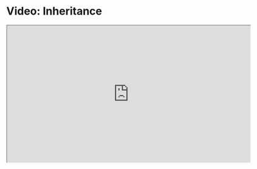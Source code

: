 # Video: Inheritance

<iframe src="https://player.vimeo.com/video/551947279?title=0&byline=0&portrait=0" width="640" height="360" allowfullscreen="allowfullscreen" allow="autoplay; fullscreen; picture-in-picture"></iframe>
